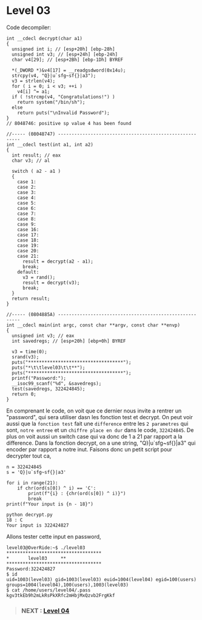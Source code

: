# **Level 03**

Code decompiler:

```
int __cdecl decrypt(char a1)
{
  unsigned int i; // [esp+20h] [ebp-28h]
  unsigned int v3; // [esp+24h] [ebp-24h]
  char v4[29]; // [esp+2Bh] [ebp-1Dh] BYREF

  *(_DWORD *)&v4[17] = __readgsdword(0x14u);
  strcpy(v4, "Q}|u`sfg~sf{}|a3");
  v3 = strlen(v4);
  for ( i = 0; i < v3; ++i )
    v4[i] ^= a1;
  if ( !strcmp(v4, "Congratulations!") )
    return system("/bin/sh");
  else
    return puts("\nInvalid Password");
}
// 8048746: positive sp value 4 has been found

//----- (08048747) --------------------------------------------------------
int __cdecl test(int a1, int a2)
{
  int result; // eax
  char v3; // al

  switch ( a2 - a1 )
  {
    case 1:
    case 2:
    case 3:
    case 4:
    case 5:
    case 6:
    case 7:
    case 8:
    case 9:
    case 16:
    case 17:
    case 18:
    case 19:
    case 20:
    case 21:
      result = decrypt(a2 - a1);
      break;
    default:
      v3 = rand();
      result = decrypt(v3);
      break;
  }
  return result;
}

//----- (0804885A) --------------------------------------------------------
int __cdecl main(int argc, const char **argv, const char **envp)
{
  unsigned int v3; // eax
  int savedregs; // [esp+20h] [ebp+0h] BYREF

  v3 = time(0);
  srand(v3);
  puts("***********************************");
  puts("*\t\tlevel03\t\t**");
  puts("***********************************");
  printf("Password:");
  __isoc99_scanf("%d", &savedregs);
  test(savedregs, 322424845);
  return 0;
}
```
En comprenant le code, on voit que ce dernier nous invite a rentrer un "password",
qui sera utiliser dasn les fonction test et decrypt.
On peut voir aussi que la `fonction test` fait une `difference` entre les `2 parametres` qui sont,
`notre entree` et un `chiffre place en dur` dans le code, `322424845`.
De plus on voit aussi un switch case qui va donc de 1 a 21 par rapport a la difference.
Dans la fonction decrypt, on a une string, "Q}|u`sfg~sf{}|a3" qui encoder par rapport a notre inut.
Faisons donc un petit script pour decrypter tout ca,
```
n = 322424845
s = 'Q}|u`sfg~sf{}|a3'

for i in range(21):
    if chr(ord(s[0]) ^ i) == 'C':
        print(f"{i} : {chr(ord(s[0]) ^ i)}")
        break
print(f"Your input is {n - 18}")
```
```
python decrypt.py 
18 : C
Your input is 322424827
```
Allons tester cette input en password,
```
level03@OverRide:~$ ./level03 
***********************************
*		level03		**
***********************************
Password:322424827
$ id
uid=1003(level03) gid=1003(level03) euid=1004(level04) egid=100(users) groups=1004(level04),100(users),1003(level03)
$ cat /home/users/level04/.pass
kgv3tkEb9h2mLkRsPkXRfc2mHbjMxQzvb2FrgKkf
```
> ### NEXT : [Level 04](/level04/resources/README.md)
